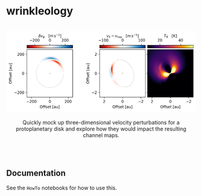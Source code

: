 # wrinkleology

<p align='center'>
  <br/>
  <img src="https://raw.githubusercontent.com/richteague/wrinkleology/master/dopplerflip_comparison.png" width="522" height="215"><br/>
  <br>
  Quickly mock up three-dimensional velocity perturbations for a protoplanetary disk and explore how they would impact the resulting channel maps.
  <br><br><br><br>
</p>

## Documentation

See the `HowTo` notebooks for how to use this.
